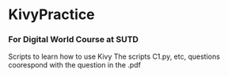 # KivyPractice
### For Digital World Course at SUTD
Scripts to learn how to use Kivy
The scripts C1.py, etc, questions coorespond with the question in the .pdf 
